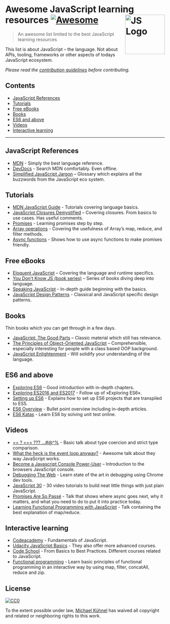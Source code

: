 # Awesome JavaScript learning resources [![Awesome](https://cdn.rawgit.com/sindresorhus/awesome/d7305f38d29fed78fa85652e3a63e154dd8e8829/media/badge.svg)](https://github.com/sindresorhus/awesome) <img src="https://cdn.rawgit.com/voodootikigod/logo.js/master/js.svg" width="125" align="right" alt="JS Logo">

> An awesome list limited to the best JavaScript learning resources

This list is about JavaScript – the language. Not about APIs, tooling, frameworks or other aspects of todays JavaScript ecosystem.

*Please read the [contribution guidelines](.github/contributing.md) before contributing.*

## Contents

- [JavaScript References](#javascript-references)
- [Tutorials](#tutorials)
- [Free eBooks](#free-ebooks)
- [Books](#books)
- [ES6 and above](#es6-and-above)
- [Videos](#videos)
- [Interactive learning](#interactive-learning)

----

## JavaScript References

- [MDN](https://developer.mozilla.org/docs/Web/JavaScript/Reference) - Simply the best language reference.
- [DevDocs](http://devdocs.io/javascript) - Search MDN comfortably. Even offline.
- [Simplified JavaScript Jargon](http://jargon.js.org) – Glossary which explains all the buzzwords from the JavaScript eco system.

## Tutorials

- [MDN JavaScript Guide](https://developer.mozilla.org/docs/Web/JavaScript/Guide) - Tutorials covering language basics.
- [JavaScript Closures Demystified](https://www.sitepoint.com/javascript-closures-demystified/) – Covering closures. From basics to use cases. Has useful comments.
- [Promises](http://www.sohamkamani.com/blog/2016/08/28/incremenal-tutorial-to-promises/) - Learning promises step by step.
- [Array operations](https://danmartensen.svbtle.com/javascripts-map-reduce-and-filter) - Covering the usefulness of Array’s map, reduce, and filter methods.
- [Async functions](https://developers.google.com/web/fundamentals/getting-started/primers/async-functions) - Shows how to use async functions to make promises friendly.

## Free eBooks

- [Eloquent JavaScript](http://eloquentjavascript.net) – Covering the language and runtime specifics.
- [You Don't Know JS (book series)](https://github.com/getify/You-Dont-Know-JS) – Series of books diving deep into language.
- [Speaking JavaScript](http://speakingjs.com/) - In-depth guide beginning with the basics.
- [JavaScript Design Patterns](http://addyosmani.com/resources/essentialjsdesignpatterns/book/) - Classical and JavaScript specific design patterns.

## Books

Thin books which you can get through in a few days.

- [JavaScript: The Good Parts](http://shop.oreilly.com/product/9780596517748.do) – Classic material which still has relevance.
- [The Principles of Object-Oriented JavaScript](https://www.nostarch.com/oojs) – Comprehensible, especially interesting for people with a class based OOP background.
- [JavaScript Enlightenment](http://shop.oreilly.com/product/0636920027713.do) - Will solidify your understanding of the language.

## ES6 and above

- [Exploring ES6](http://exploringjs.com/es6.html) – Good introduction with in-depth chapters.
- [Exploring ES2016 and ES2017](http://exploringjs.com/es2016-es2017.html) - Follow up of »Exploring ES6«.
- [Setting up ES6](http://exploringjs.com/setting-up-es6.html) - Explains how to set up ES6 projects that are transpiled to ES5.
- [ES6 Overview](https://ponyfoo.com/articles/es6) - Bullet point overview including in-depth articles.
- [ES6 Katas](http://es6katas.org) - Learn ES6 by solving unit test online.

## Videos

- [== ? === ??? ...#@^%](https://www.youtube.com/watch?v=qGyqzN0bjhc) - Basic talk about type coercion and strict type comparison.
- [What the heck is the event loop anyway?](https://www.youtube.com/watch?v=8aGhZQkoFbQ) - Awesome talk about they way JavaScript works.
- [Become a Javascript Console Power-User](https://www.youtube.com/watch?v=4mf_yNLlgic) – Introduction to the browsers JavaScript console.
- [Debugging The Web](https://www.youtube.com/watch?v=HF1luRD4Qmk) - Learn state of the art in debugging using Chrome dev tools.
- [JavaScript 30](https://javascript30.com/) - 30 video tutorials to build neat little things with just plain JavaScript.
- [Promises Are So Passé](https://vimeo.com/181328943) - Talk that shows where async goes next, why it matters, and what you need to do to put it into practice today.
- [Learning Functional Programming with JavaScript](https://www.youtube.com/watch?v=e-5obm1G_FY) - Talk containing the best explanation of map/reduce.

## Interactive learning
- [Codeacademy](https://www.codecademy.com/learn/javascript) - Fundamentals of JavaScript.
- [Udacity JavaScript Basics](https://www.udacity.com/course/javascript-basics--ud804) - They also offer more advanced courses.
- [Code School](https://www.codeschool.com/learn/javascript) - From Basics to Best Practices. Different courses related to JavaScript.
- [Functional programming](http://reactivex.io/learnrx/) - Learn basic principles of functional programming in an interactive way by using map, filter, concatAll, reduce and zip.

## License

[![CC0](http://mirrors.creativecommons.org/presskit/buttons/88x31/svg/cc-zero.svg)](https://creativecommons.org/publicdomain/zero/1.0/)

To the extent possible under law, [Michael Kühnel](http://micromata.de) has waived all copyright and related or neighboring rights to this work.
